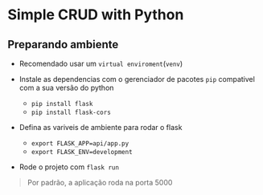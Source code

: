 # Simple CRUD with Python

## Preparando ambiente
* Recomendado usar um `virtual enviroment`(`venv`)

* Instale as dependencias com o gerenciador de pacotes `pip` compativel com a sua versão do python
    * `pip install flask`
    * `pip install flask-cors`

* Defina as variveis de ambiente para rodar o flask
    * `export FLASK_APP=api/app.py`
    * `export FLASK_ENV=development`

* Rode o projeto com `flask run`
> Por padrão, a aplicação roda na porta 5000

